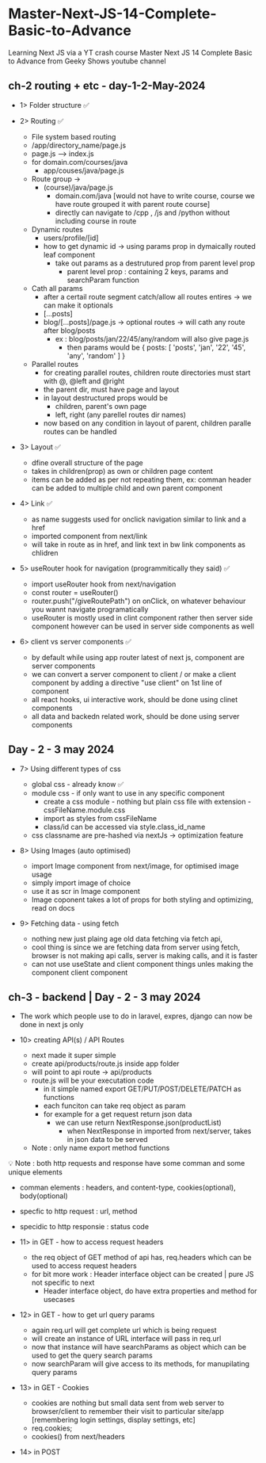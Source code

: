 # Master-Next-JS-14-Complete-Basic-to-Advance

Learning Next JS via a YT crash course Master Next JS 14 Complete Basic to Advance from Geeky Shows youtube channel

## ch-2 routing + etc - day-1-2-May-2024

- 1> Folder structure ✅

- 2> Routing ✅

  - File system based routing
  - /app/directory_name/page.js
  - page.js --> index.js
  - for domain.com/courses/java
    - app/couses/java/page.js
  - Route group ->
    - (course)/java/page.js
      - domain.com/java [would not have to write course, course we have route grouped it with parent route course]
      - directly can navigate to /cpp , /js and /python without including course in route
  - Dynamic routes
    - users/profile/[id]
    - how to get dynamic id -> using params prop in dymaically routed leaf component
      - take out params as a destrutured prop from parent level prop
        - parent level prop : containing 2 keys, params and searchParam function
  - Cath all params
    - after a certail route segment catch/allow all routes entires -> we can make it optionals
    - [...posts]
    - blog/[...posts]/page.js -> optional routes -> will cath any route after blog/posts
      - ex : blog/posts/jan/22/45/any/random will also give page.js
        - then params would be { posts: [ 'posts', 'jan', '22', '45', 'any', 'random' ] }
  - Parallel routes
    - for creating parallel routes, children route directories must start with @, @left and @right
    - the parent dir, must have page and layout
    - in layout destructured props would be
      - children, parent's own page
      - left, right (any parellel routes dir names)
    - now based on any condition in layout of parent, children paralle routes can be handled

- 3> Layout ✅

  - dfine overall structure of the page
  - takes in children(prop) as own or children page content
  - items can be added as per not repeating them, ex: comman header can be added to multiple child and own parent component

- 4> Link ✅

  - as name suggests used for onclick navigation similar to link and a href
  - imported component from next/link
  - will take in route as in href, and link text in bw link components as chlidren

- 5> useRouter hook for navigation (programmitically they said) ✅

  - import useRouter hook from next/navigation
  - const router = useRouter()
  - router.push("/giveRoutePath") on onClick, on whatever behaviour you wannt navigate programatically
  - useRouter is mostly used in clint component rather then server side component however can be used in server side components as well

- 6> client vs server components ✅
  - by default while using app router latest of next js, component are server components
  - we can convert a server component to client / or make a client component by adding a directive "use client" on 1st line of component
  - all react hooks, ui interactive work, should be done using clinet components
  - all data and backedn related work, should be done using server components

## Day - 2 - 3 may 2024

- 7> Using different types of css

  - global css - already know ✅
  - module css - if only want to use in any specific component
    - create a css module - nothing but plain css file with extension - cssFileName.module.css
    - import as styles from cssFileName
    - class/id can be accessed via style.class_id_name
  - css classname are pre-hashed via nextJs -> optimization feature

- 8> Using Images (auto optimised)

  - import Image component from next/image, for optimised image usage
  - simply import image of choice
  - use it as scr in Image component
  - Image coponent takes a lot of props for both styling and optimizing, read on docs

- 9> Fetching data - using fetch
  - nothing new just plaing age old data fetching via fetch api,
  - cool thing is since we are fetching data from server using fetch, browser is not making api calls, server is making calls, and it is faster
  - can not use useState and client component things unles making the component client component

## ch-3 - backend | Day - 2 - 3 may 2024

- The work which people use to do in laravel, expres, django can now be done in next js only

- 10> creating API(s) / API Routes

  - next made it super simple
  - create api/products/route.js inside app folder
  - will point to api route -> api/products
  - route.js will be your executation code
    - in it simple named export GET/PUT/POST/DELETE/PATCH as functions
    - each funciton can take req object as param
    - for example for a get request return json data
      - we can use return NextResponse.json(productList)
        - when NextResponse in imported from next/server, takes in json data to be served
  - Note : only name export method functions

💡 Note : both http requests and response have some comman and some unique elements

- comman elements : headers, and content-type, cookies(optional), body(optional)
- specfic to http request : url, method
- specidic to http responsie : status code

- 11> in GET - how to access request headers

  - the req object of GET method of api has, req.headers which can be used to access request headers
  - for bit more work : Header interface object can be created | pure JS not specific to next
    - Header interface object, do have extra properties and method for usecases

- 12> in GET - how to get url query params

  - again req.url will get complete url which is being request
  - will create an instance of URL interface will pass in req.url
  - now that instance will have searchParams as object which can be used to get the query search params
  - now searchParam will give access to its methods, for manupilating query params

- 13> in GET - Cookies

  - cookies are nothing but small data sent from web server to browser/client to remember their visit to particular site/app [remembering login settings, display settings, etc]
  - req.cookies;
  - cookies() from next/headers

- 14> in POST
